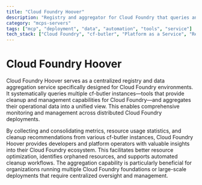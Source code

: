 ```yaml
---
title: "Cloud Foundry Hoover"
description: "Registry and aggregator for Cloud Foundry that queries and consolidates data from cf-butler instances across deployments."
category: "mcps-servers"
tags: ["mcp", "deployment", "data", "automation", "tools", "service"]
tech_stack: ["Cloud Foundry", "cf-butler", "Platform as a Service", "Resource Management", "API Integration"]
---
```


# Cloud Foundry Hoover

Cloud Foundry Hoover serves as a centralized registry and data aggregation service specifically designed for Cloud Foundry environments. It systematically queries multiple cf-butler instances—tools that provide cleanup and management capabilities for Cloud Foundry—and aggregates their operational data into a unified view. This enables comprehensive monitoring and management across distributed Cloud Foundry deployments.

By collecting and consolidating metrics, resource usage statistics, and cleanup recommendations from various cf-butler instances, Cloud Foundry Hoover provides developers and platform operators with valuable insights into their Cloud Foundry ecosystem. This facilitates better resource optimization, identifies orphaned resources, and supports automated cleanup workflows. The aggregation capability is particularly beneficial for organizations running multiple Cloud Foundry foundations or large-scale deployments that require centralized oversight and management.
